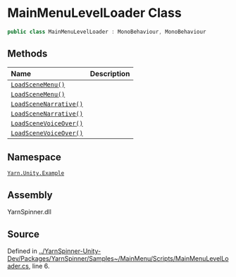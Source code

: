 <!-- This file was generated by a tool. Do not edit this file by hand. -->

# MainMenuLevelLoader Class


```csharp
public class MainMenuLevelLoader : MonoBehaviour, MonoBehaviour
```



## Methods
|Name|Description|
|:---|:---|
|[`LoadSceneMenu()`](/api/csharp/yarn.unity.example/mainmenulevelloader.loadscenemenu.md)||
|[`LoadSceneMenu()`](/api/csharp/yarn.unity.example/mainmenulevelloader.loadscenemenu.md)||
|[`LoadSceneNarrative()`](/api/csharp/yarn.unity.example/mainmenulevelloader.loadscenenarrative.md)||
|[`LoadSceneNarrative()`](/api/csharp/yarn.unity.example/mainmenulevelloader.loadscenenarrative.md)||
|[`LoadSceneVoiceOver()`](/api/csharp/yarn.unity.example/mainmenulevelloader.loadscenevoiceover.md)||
|[`LoadSceneVoiceOver()`](/api/csharp/yarn.unity.example/mainmenulevelloader.loadscenevoiceover.md)||
## Namespace
[`Yarn.Unity.Example`](/api/csharp/yarn.unity.example/README.md)

## Assembly
YarnSpinner.dll

## Source
Defined in [../YarnSpinner-Unity-Dev/Packages/YarnSpinner/Samples~/MainMenu/Scripts/MainMenuLevelLoader.cs](https://github.com/YarnSpinnerTool/YarnSpinner-Unity//blob/develop/Samples~/MainMenu/Scripts/MainMenuLevelLoader.cs#L6), line 6.

